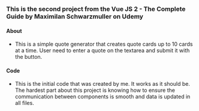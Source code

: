 ### This is the second project from the Vue JS 2 - The Complete Guide by Maximilan Schwarzmuller on Udemy

#### About
* This is a simple quote generator that creates quote cards up to 10 cards at a time. User need to enter a quote on the textarea and submit it with the button.

#### Code
* This is the initial code that was created by me. It works as it should be. The hardest part about this project is knowing how to ensure the communication between components is smooth and data is updated in all files.
